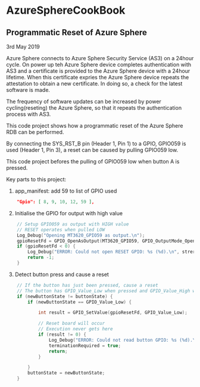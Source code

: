 # AzureSphereCookBook
## Programmatic Reset of Azure Sphere
3rd May 2019

Azure Sphere connects to Azure Sphere Security Service (AS3) on a 24hour cycle. On power up teh Azure Sphere device completes authentication with AS3 and a certificate is provided to the Azure Sphere device with a 24hour lifetime. When this certificate expries the Azure Sphere device repeats the attestation to obtain a new certificate. In doing so, a check for the latest software is made.

The frequency of software updates can be increased by power cycling(reseting) the Azure Sphere, so that it repeats the authentication process with AS3.

This code project shows how a programmatic reset of the Azure Sphere RDB can be performed.

By connecting the SYS_RST_B pin (Header 1, Pin 1) to a GPIO, GPIO059 is used (Header 1, Pin 3), a reset can be caused by pulling GPIO059 low.

This code project befores the pulling of GPIO059 low when button A is pressed.

Key parts to this project:

1. app_manifest: add 59 to list of GPIO used

```json
    "Gpio": [ 8, 9, 10, 12, 59 ],
```
2. Initialise the GPIO for output with high value

```c
	// Setup GPIO059 as output with HIGH value
	// RESET operates when pulled LOW
	Log_Debug("Opening MT3620_GPIO59 as output.\n");
	gpioResetFd = GPIO_OpenAsOutput(MT3620_GPIO59, GPIO_OutputMode_OpenDrain, GPIO_Value_High);
	if (gpioResetFd < 0) {
		Log_Debug("ERROR: Could not open RESET GPIO: %s (%d).\n", strerror(errno), errno);
		return -1;
	}
```
3. Detect button press and cause a reset
```c
    // If the button has just been pressed, cause a reset
    // The button has GPIO_Value_Low when pressed and GPIO_Value_High when released
    if (newButtonState != buttonState) {
        if (newButtonState == GPIO_Value_Low) {

			int result = GPIO_SetValue(gpioResetFd, GPIO_Value_Low);

			// Reset board will occur
			// Execution never gets here
			if (result != 0) {
				Log_Debug("ERROR: Could not read button GPIO: %s (%d).\n", strerror(errno), errno);
				terminationRequired = true;
				return;
			}

        }
        buttonState = newButtonState;
    }
```


